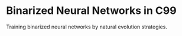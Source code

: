 # Binarized Neural Networks in C99
Training binarized neural networks by natural evolution strategies.
